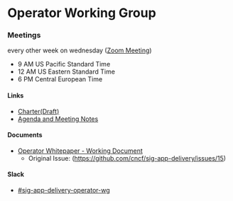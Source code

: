 # Operator Working Group

### Meetings
every other week on wednesday ([Zoom Meeting](https://zoom.us/my/cncfsigappdelivery))
* 9 AM US Pacific Standard Time
* 12 AM US Eastern Standard Time 
* 6 PM Central European Time

#### Links
* [Charter(Draft)](https://docs.google.com/document/d/1DqHnj8O9DoU1ev9RvEdpStFUQvH-Iz6OYako6bQn9rM)
* [Agenda and Meeting Notes](https://docs.google.com/document/d/17pjT2g35yUMaby0cPJnFfHRlhlFzFruDxmJKRmj_BLU)

#### Documents
* [Operator Whitepaper - Working Document](https://docs.google.com/document/d/1daXHyR2yG5ArjO1PO83v4a0fmLCLo2kYNT3TwGZksng)
  * Original Issue: (https://github.com/cncf/sig-app-delivery/issues/15)
  
  
#### Slack
* [#sig-app-delivery-operator-wg](https://cloud-native.slack.com/archives/C01GTMYJLKS)
